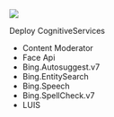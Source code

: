 <a href="https://azuredeploy.net/?repository=https://github.com/szympulka/AzureARM/tree/master/CognitiveServices" target="_blank">
    <img src="http://azuredeploy.net/deploybutton.png"/>
</a>

Deploy CognitiveServices

<ul>
  <li>Content Moderator</li>
  <li>Face Api</li>
  <li>Bing.Autosuggest.v7</li>
  <li>Bing.EntitySearch</li>
  <li>Bing.Speech</li>
  <li>Bing.SpellCheck.v7</li>
  <li>LUIS</li>
</ul>